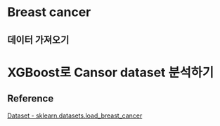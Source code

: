 #  Breast cancer

## 데이터 가져오기 

# XGBoost로 Cansor dataset 분석하기 

## Reference

[Dataset - sklearn.datasets.load_breast_cancer](https://scikit-learn.org/stable/modules/generated/sklearn.datasets.load_breast_cancer.html)
